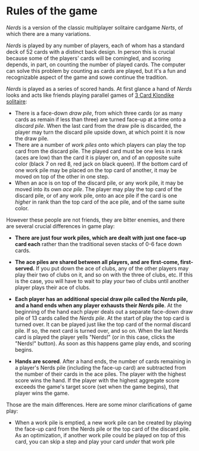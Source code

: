 # Rules of the game

*Nerds* is a version of the classic multiplayer solitaire cardgame *Nerts*, of which there are a many variations.

*Nerds* is played by any number of players, each of whom has a standard deck of 52 cards with a distinct back design. In person this is crucial because some of the players' cards will be comingled, and scoring depends, in part, on counting the number of played cards. The computer can solve this problem by counting as cards are played, but it's a fun and recognizable aspect of the game and sowe continue the tradition.

*Nerds* is played as a series of scored hands. At first glance a hand of *Nerds* looks and acts like friends playing parallel games of [3 Card Klondike solitaire](https://gamerules.com/rules/klondike-solitaire/):

* There is a face-down *draw pile*, from which three cards (or as many cards as remain if less than three) are turned face-up at a time onto a *discard pile*. When the last card from the draw pile is discarded, the player may turn the discard pile upside down, at which point it is now the draw pile.
* There are a number of *work piles* onto which players can play the top card from the discard pile. The played card must be one less in rank (aces are low) than the card it is player on, and of an opposite suite color (black 7 on red 8, red jack on black queen). If the bottom card of one work pile may be placed on the top card of another, it may be moved on top of the other in one step.
* When an ace is on top of the discard pile, or any work pile, it may be moved into its own *ace pile*. The player may play the top card of the discard pile, or of any work pile, onto an ace pile if the card is one *higher* in rank than the top card of the ace pile, and of the same suite color.

However these people are not friends, they are bitter enemies, and there are several crucial differences in game play:

* **There are just four work piles, which are dealt with just one face-up card each** rather than the traditional seven stacks of 0-6 face down cards.

* **The ace piles are shared between all players, and are first-come, first-served.** If you put down the ace of clubs, any of the other players may play their two of clubs on it, and so on with the three of clubs, etc. If this is the case, you will have to wait to play *your* two of clubs until another player plays their ace of clubs. 

* **Each player has an additional special draw pile called the *Nerds* pile, and a hand ends when any player exhausts their *Nerds* pile**. At the beginning of the hand each player deals out a separate face-down draw pile of 13 cards called the *Nerds pile*. At the start of play the top card is turned over. It can be played just like the top card of the normal discard pile. If so, the next card is turned over, and so on. When the last Nerds card is played the player yells "Nerds!" (or in this case, clicks the "Nerds!" button). As soon as this happens game play ends, and scoring begins.

* **Hands are scored**. After a hand ends, the number of cards remaining in a player's Nerds pile (including the face-up card) are subtracted from the number of their cards in the ace piles. The player with the highest score wins the hand. If the player with the highest aggregate score exceeds the game's target score (set when the game begins), that player wins the game.

Those are the main differences. Here are some minor clarifications of game play:

* When a work pile is emptied, a new work pile can be created by playing the face-up card from the Nerds pile or the top card of the discard pile. As an optimization, if another work pile could be played on top of this card, you can skip a step and play your card *under* that work pile


